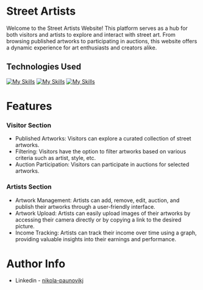 # Street Artists
Welcome to the Street Artists Website! This platform serves as a hub for both visitors and artists to explore and interact with street art. From browsing published artworks to participating in auctions, this website offers a dynamic experience for art enthusiasts and creators alike.
## Technologies Used
[![My Skills](https://skills.thijs.gg/icons?i=html)](https://skills.thijs.gg) [![My Skills](https://skills.thijs.gg/icons?i=css)](https://skills.thijs.gg) [![My Skills](https://skills.thijs.gg/icons?i=javascript)](https://skills.thijs.gg)

# Features
### Visitor Section

* Published Artworks: Visitors can explore a curated collection of street artworks.
* Filtering: Visitors have the option to filter artworks based on various criteria such as artist, style, etc.
* Auction Participation: Visitors can participate in auctions for selected artworks.
### Artists Section
* Artwork Management: Artists can add, remove, edit, auction, and publish their artworks through a user-friendly interface.
* Artwork Upload: Artists can easily upload images of their artworks by accessing their camera directly or by copying a link to the desired picture.
* Income Tracking: Artists can track their income over time using a graph, providing valuable insights into their earnings and performance.


# Author Info

* Linkedin - [nikola-paunovikj](https://www.linkedin.com/in/nikola-paunovikj/)







